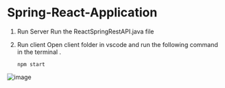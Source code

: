 # Spring-React-Application
 
1. Run Server 
   Run the ReactSpringRestAPI.java file
   
2. Run client 
   Open client folder in vscode and run the following command in the terminal .
   ```
   npm start
   ```
 

  ![image](https://user-images.githubusercontent.com/38041438/119924087-cbdfbe80-bf27-11eb-845d-01a280447752.png)
